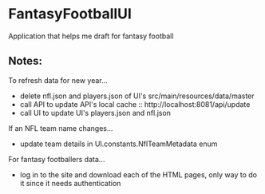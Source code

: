 # FantasyFootballUI
Application that helps me draft for fantasy football

## Notes:
To refresh data for new year...
- delete nfl.json and players.json of UI's src/main/resources/data/master
- call API to update API's local cache :: http://localhost:8081/api/update
- call UI to update UI's players.json and nfl.json

If an NFL team name changes...
- update team details in UI.constants.NflTeamMetadata enum

For fantasy footballers data...
- log in to the site and download each of the HTML pages, only way to do it since it needs authentication
